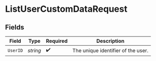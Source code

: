 # ListUserCustomDataRequest


## Fields

| Field                              | Type                               | Required                           | Description                        |
| ---------------------------------- | ---------------------------------- | ---------------------------------- | ---------------------------------- |
| `UserID`                           | *string*                           | :heavy_check_mark:                 | The unique identifier of the user. |